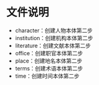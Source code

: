 # 文件说明

- character：创建人物本体第二步
- institution：创建机构本体第二步
- literature：创建文献本体第二步
- office：创建职官本体第二步
- place：创建地名本体第二步
- terms：创建术语本体第二步
- time：创建时间本体第二步